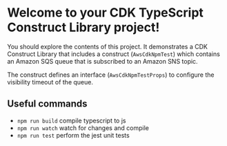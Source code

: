 # Welcome to your CDK TypeScript Construct Library project!

You should explore the contents of this project. It demonstrates a CDK Construct Library that includes a construct (`AwsCdkNpmTest`)
which contains an Amazon SQS queue that is subscribed to an Amazon SNS topic.

The construct defines an interface (`AwsCdkNpmTestProps`) to configure the visibility timeout of the queue.

## Useful commands

 * `npm run build`   compile typescript to js
 * `npm run watch`   watch for changes and compile
 * `npm run test`    perform the jest unit tests